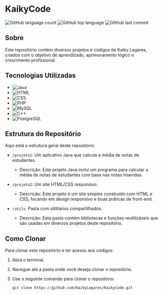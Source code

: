 # KaikyCode

![GitHub language count](https://img.shields.io/github/languages/count/KaikyLagares/KaikyCode)
![GitHub top language](https://img.shields.io/github/languages/top/KaikyLagares/KaikyCode)
![GitHub last commit](https://img.shields.io/github/last-commit/KaikyLagares/KaikyCode)

## Sobre

Este repositório contém diversos projetos e códigos de Kaiky Lagares, criados com o objetivo de aprendizado, aprimoramento lógico e crescimento profissional.

## Tecnologias Utilizadas

- ![Java](https://img.shields.io/badge/Java-ED8B00?style=for-the-badge&logo=java&logoColor=white)
- ![HTML](https://img.shields.io/badge/HTML-239120?style=for-the-badge&logo=html5&logoColor=white)
- ![CSS](https://img.shields.io/badge/CSS3-1572B6?style=for-the-badge&logo=css3&logoColor=white)
- ![PHP](https://img.shields.io/badge/PHP-777BB4?style=for-the-badge&logo=php&logoColor=white)
- ![MySQL](https://img.shields.io/badge/MySQL-00000F?style=for-the-badge&logo=mysql&logoColor=white)
- ![C++](https://img.shields.io/badge/C%2B%2B-00599C?style=for-the-badge&logo=c%2B%2B&logoColor=white)
- ![PostgreSQL](https://img.shields.io/badge/PostgreSQL-336791?style=for-the-badge&logo=postgresql&logoColor=white)

## Estrutura do Repositório

Aqui está a estrutura geral deste repositório:

- `/projeto1`: Um aplicativo Java que calcula a média de notas de estudantes.
   - Descrição: Este projeto Java inclui um programa para calcular a média de notas de estudantes com base nas notas inseridas.

- `/projeto2`: Um site HTML/CSS responsivo.
   - Descrição: Este projeto é um site simples construído com HTML e CSS, focando em design responsivo e boas práticas de front-end.

- `/utils`: Pasta com utilitários compartilhados.
   - Descrição: Esta pasta contém bibliotecas e funções reutilizáveis que são usadas em diversos projetos deste repositório.
## Como Clonar

Para clonar este repositório e ter acesso aos códigos:

1. Abra o terminal.

2. Navegue até a pasta onde você deseja clonar o repositório.

3. Use o seguinte comando para clonar o repositório:
   
   ```bash
   git clone https://github.com/KaikyLagares/KaikyCode.git
